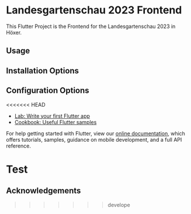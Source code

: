 # Landesgartenschau 2023 Frontend

This Flutter Project is the Frontend for the Landesgartenschau 2023 in Höxer.

## Usage

## Installation Options

## Configuration Options

<<<<<<< HEAD
- [Lab: Write your first Flutter app](https://flutter.dev/docs/get-started/codelab)
- [Cookbook: Useful Flutter samples](https://flutter.dev/docs/cookbook)

For help getting started with Flutter, view our
[online documentation](https://flutter.dev/docs), which offers tutorials,
samples, guidance on mobile development, and a full API reference.

Test
=======
## Acknowledgements
>>>>>>> develope
